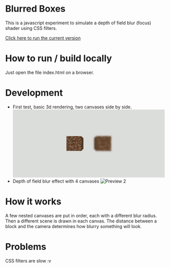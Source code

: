# Blurred Boxes

This is a javascript experiment to simulate a depth of field blur (focus) shader using CSS filters.

[Click here to run the current version](https://rawgit.com/GuilhermeRossato/Blurred-Boxes/master/index.html)

# How to run / build locally

Just open the file index.html on a browser.

# Development

 - First test, basic 3d rendering, two canvases side by side.
![Preview 1](https://github.com/GuilhermeRossato/Blurred-Boxes/blob/master/Images/preview1.gif?raw=true)
 - Depth of field blur effect with 4 canvases
![Preview 2](https://github.com/GuilhermeRossato/Blurred-Boxes/blob/master/Images/preview2.gif?raw=true)

# How it works

A few nested canvases are put in order, each with a different blur radius. Then a different scene is drawn in each canvas. The distance between a block and the camera determines how blurry something will look.

# Problems

CSS filters are slow :v